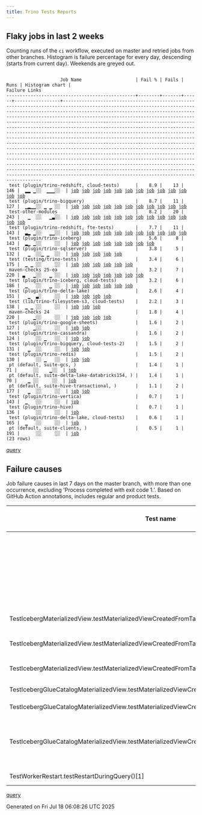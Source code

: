 ```yaml
---
title: Trino Tests Reports
---
```


## Flaky jobs in last 2 weeks

Counting runs of the `ci` workflow, executed on master and retried jobs from other branches.
Histogram is failure percentage for every day, descending (starts from current day).
Weekends are greyed out.
<pre><code>
                    Job Name                    | Fail % | Fails | Runs | Histogram chart |                                                                                                                                                                                                                                                                                                                                                                                                                                                                                                                                  Failure Links                                                                                                                                                                                                                                                                                                                                                                                                                                                                                                                                   
------------------------------------------------+--------+-------+------+-----------------+----------------------------------------------------------------------------------------------------------------------------------------------------------------------------------------------------------------------------------------------------------------------------------------------------------------------------------------------------------------------------------------------------------------------------------------------------------------------------------------------------------------------------------------------------------------------------------------------------------------------------------------------------------------------------------------------------------------------------------------------------------------------------------------------------------------------------------------------------------------------------------------------------------------------------------------------------------------------------------------------------------------------------------------------------------------------------------
 test (plugin/trino-redshift, cloud-tests)      |    8.9 |    13 |  146 |  ▂▂ ▁░░  ▁▁▁░░  | <a href="https://github.com/trinodb/trino/actions/runs/16338458941/job/46155240207">job</a> <a href="https://github.com/trinodb/trino/actions/runs/16338468375/job/46155271376">job</a> <a href="https://github.com/trinodb/trino/actions/runs/16338524184/job/46155428092">job</a> <a href="https://github.com/trinodb/trino/actions/runs/16340190285/job/46160726365">job</a> <a href="https://github.com/trinodb/trino/actions/runs/16312399138/job/46070578596">job</a> <a href="https://github.com/trinodb/trino/actions/runs/16312399138/job/46070578596">job</a> <a href="https://github.com/trinodb/trino/actions/runs/16314558028/job/46077296871">job</a> <a href="https://github.com/trinodb/trino/actions/runs/16314586610/job/46077391665">job</a> <a href="https://github.com/trinodb/trino/actions/runs/16264354545/job/45916650318">job</a> <a href="https://github.com/trinodb/trino/actions/runs/16166347634/job/45629143312">job</a> <a href="https://github.com/trinodb/trino/actions/runs/16166704742/job/45630304525">job</a> <a href="https://github.com/trinodb/trino/actions/runs/16145853550/job/45564472943">job</a> <a href="https://github.com/trinodb/trino/actions/runs/16115884241/job/45469590754">job</a>  
 test (plugin/trino-bigquery)                   |    8.7 |    11 |  127 |  ▁▂▁▁░░ ▁ ▁ ░░  | <a href="https://github.com/trinodb/trino/actions/runs/16338458941/job/46155240117">job</a> <a href="https://github.com/trinodb/trino/actions/runs/16340190285/job/46160726226">job</a> <a href="https://github.com/trinodb/trino/actions/runs/16314253058/job/46076316084">job</a> <a href="https://github.com/trinodb/trino/actions/runs/16314558028/job/46077296568">job</a> <a href="https://github.com/trinodb/trino/actions/runs/16316309279/job/46083000509">job</a> <a href="https://github.com/trinodb/trino/actions/runs/16317021904/job/46085375402">job</a> <a href="https://github.com/trinodb/trino/actions/runs/16286778308/job/45987158489">job</a> <a href="https://github.com/trinodb/trino/actions/runs/16264354545/job/45916650217">job</a> <a href="https://github.com/trinodb/trino/actions/runs/16186684816/job/45693629921">job</a> <a href="https://github.com/trinodb/trino/actions/runs/16134263695/job/45527434944">job</a> <a href="https://github.com/trinodb/trino/actions/runs/16140861875/job/45547899456">job</a>                                                                                                                                                                  
 test-other-modules                             |    8.2 |    20 |  243 |   ▁  ░░   ▁▃░░  | <a href="https://github.com/trinodb/trino/actions/runs/16338524184/job/46155372033">job</a> <a href="https://github.com/trinodb/trino/actions/runs/16312399138/job/46070514310">job</a> <a href="https://github.com/trinodb/trino/actions/runs/16312399138/job/46070514310">job</a> <a href="https://github.com/trinodb/trino/actions/runs/16227076775/job/45821385970">job</a> <a href="https://github.com/trinodb/trino/actions/runs/16124860116/job/45547905346">job</a> <a href="https://github.com/trinodb/trino/actions/runs/16124860116/job/45547905346">job</a> <a href="https://github.com/trinodb/trino/actions/runs/16134263695/job/45527394224">job</a> <a href="https://github.com/trinodb/trino/actions/runs/16145623352/job/45563561050">job</a> <a href="https://github.com/trinodb/trino/actions/runs/16112278251/job/45458289448">job</a> <a href="https://github.com/trinodb/trino/actions/runs/16115273716/job/45467639919">job</a> <a href="https://github.com/trinodb/trino/actions/runs/16115884241/job/45469535794">job</a> <a href="https://github.com/trinodb/trino/actions/runs/16116075416/job/45470132444">job</a> <a href="https://github.com/trinodb/trino/actions/runs/16117372295/job/45474301952">job</a>  
 test (plugin/trino-redshift, fte-tests)        |    7.7 |    11 |  143 |  ▃▂ ▁░░   ▁▁░░  | <a href="https://github.com/trinodb/trino/actions/runs/16338458941/job/46155240220">job</a> <a href="https://github.com/trinodb/trino/actions/runs/16338468375/job/46155271374">job</a> <a href="https://github.com/trinodb/trino/actions/runs/16338524184/job/46155428075">job</a> <a href="https://github.com/trinodb/trino/actions/runs/16340190285/job/46160726392">job</a> <a href="https://github.com/trinodb/trino/actions/runs/16312399138/job/46070578576">job</a> <a href="https://github.com/trinodb/trino/actions/runs/16312399138/job/46070578576">job</a> <a href="https://github.com/trinodb/trino/actions/runs/16314558028/job/46077296703">job</a> <a href="https://github.com/trinodb/trino/actions/runs/16314586610/job/46077391650">job</a> <a href="https://github.com/trinodb/trino/actions/runs/16264354545/job/45916650332">job</a> <a href="https://github.com/trinodb/trino/actions/runs/16145853550/job/45564472997">job</a> <a href="https://github.com/trinodb/trino/actions/runs/16116075416/job/45470192541">job</a>                                                                                                                                                                  
 test (plugin/trino-iceberg)                    |    5.6 |     8 |  143 |  ▂▁ ▁░░     ░░  | <a href="https://github.com/trinodb/trino/actions/runs/16333600844/job/46141348476">job</a> <a href="https://github.com/trinodb/trino/actions/runs/16334740729/job/46144513177">job</a> <a href="https://github.com/trinodb/trino/actions/runs/16336947765/job/46150886982">job</a> <a href="https://github.com/trinodb/trino/actions/runs/16328618010/job/46125231657">job</a> <a href="https://github.com/trinodb/trino/actions/runs/16331637793/job/46135426092">job</a> <a href="https://github.com/trinodb/trino/actions/runs/16332180008/job/46137120807">job</a> <a href="https://github.com/trinodb/trino/actions/runs/16261506543/job/45907647813">job</a> <a href="https://github.com/trinodb/trino/actions/runs/16261571748/job/45907844597">job</a>                                                                                                                                                                                                                                                                                                                                                                                                                  
 test (plugin/trino-sqlserver)                  |    3.8 |     5 |  132 |   ▁  ░░▁ ▁  ░░  | <a href="https://github.com/trinodb/trino/actions/runs/16314253058/job/46076316215">job</a> <a href="https://github.com/trinodb/trino/actions/runs/16221900168/job/45804356885">job</a> <a href="https://github.com/trinodb/trino/actions/runs/16166347634/job/45629143275">job</a> <a href="https://github.com/trinodb/trino/actions/runs/16182359636/job/45681517723">job</a> <a href="https://github.com/trinodb/trino/actions/runs/16128976490/job/45512553122">job</a>                                                                                                                                                                                                                                                                                                                                                                                                                                                                                                                                                                                                                                                                  
 test (testing/trino-tests)                     |    3.4 |     6 |  175 |  ▁ ▁ ░░     ░░  | <a href="https://github.com/trinodb/trino/actions/runs/16336947765/job/46150887081">job</a> <a href="https://github.com/trinodb/trino/actions/runs/16340190285/job/46160726417">job</a> <a href="https://github.com/trinodb/trino/actions/runs/16314253058/job/46076316209">job</a> <a href="https://github.com/trinodb/trino/actions/runs/16305254718/job/46049824034">job</a> <a href="https://github.com/trinodb/trino/actions/runs/16305254718/job/46049824034">job</a> <a href="https://github.com/trinodb/trino/actions/runs/16166347634/job/45629143308">job</a>                                                                                                                                                                                                                                                                                                                                                                                                                                                                                                                                                                                  
 maven-checks 25-ea                             |    3.2 |     7 |  220 | ▃   ▁░░   ▁ ░░  | <a href="https://github.com/trinodb/trino/actions/runs/16361433439/job/46229907293">job</a> <a href="https://github.com/trinodb/trino/actions/runs/16258446855/job/45898893931">job</a> <a href="https://github.com/trinodb/trino/actions/runs/16258855502/job/45899966534">job</a> <a href="https://github.com/trinodb/trino/actions/runs/16259875581/job/45902744153">job</a> <a href="https://github.com/trinodb/trino/actions/runs/16273116057/job/45945554178">job</a> <a href="https://github.com/trinodb/trino/actions/runs/16143961655/job/45557820270">job</a> <a href="https://github.com/trinodb/trino/actions/runs/16145853550/job/45564379843">job</a>                                                                                                                                                                                                                                                                                                                                                                                                                                                                                                  
 test (plugin/trino-iceberg, cloud-tests)       |    3.2 |     6 |  186 |  ▁   ░░   ▁ ░░  | <a href="https://github.com/trinodb/trino/actions/runs/16333600844/job/46141348469">job</a> <a href="https://github.com/trinodb/trino/actions/runs/16334740729/job/46144513181">job</a> <a href="https://github.com/trinodb/trino/actions/runs/16336947765/job/46150887000">job</a> <a href="https://github.com/trinodb/trino/actions/runs/16328618010/job/46125231640">job</a> <a href="https://github.com/trinodb/trino/actions/runs/16145853550/job/45564475585">job</a> <a href="https://github.com/trinodb/trino/actions/runs/16149445136/job/45576876558">job</a>                                                                                                                                                                                                                                                                                                                                                                                                                                                                                                                                                                                  
 test (plugin/trino-delta-lake)                 |    2.6 |     4 |  151 |   ▁  ▃░     ░░  | <a href="https://github.com/trinodb/trino/actions/runs/16314586610/job/46077391532">job</a> <a href="https://github.com/trinodb/trino/actions/runs/16250597112/job/45879741929">job</a> <a href="https://github.com/trinodb/trino/actions/runs/16250597112/job/45879741929">job</a> <a href="https://github.com/trinodb/trino/actions/runs/16163727441/job/45620630369">job</a>                                                                                                                                                                                                                                                                                                                                                                                                                                                                                                                                                                                                                                                                                                                                                  
 test (lib/trino-filesystem-s3, cloud-tests)    |    2.2 |     3 |  138 |  ▁ ▁ ░░     ░░  | <a href="https://github.com/trinodb/trino/actions/runs/16338458941/job/46155240102">job</a> <a href="https://github.com/trinodb/trino/actions/runs/16286778308/job/45987158485">job</a> <a href="https://github.com/trinodb/trino/actions/runs/16180955786/job/45677308386">job</a>                                                                                                                                                                                                                                                                                                                                                                                                                                                                                                                                                                                                                                                                                                                                                                                                                                  
 maven-checks 24                                |    1.8 |     4 |  220 |     ▁░░     ░░  | <a href="https://github.com/trinodb/trino/actions/runs/16258446855/job/45898893935">job</a> <a href="https://github.com/trinodb/trino/actions/runs/16258855502/job/45899966536">job</a> <a href="https://github.com/trinodb/trino/actions/runs/16259875581/job/45902744150">job</a> <a href="https://github.com/trinodb/trino/actions/runs/16273116057/job/45945554198">job</a>                                                                                                                                                                                                                                                                                                                                                                                                                                                                                                                                                                                                                                                                                                                                                  
 test (plugin/trino-google-sheets)              |    1.6 |     2 |  127 |     ▁░░     ░░  | <a href="https://github.com/trinodb/trino/actions/runs/16264354545/job/45916650259">job</a> <a href="https://github.com/trinodb/trino/actions/runs/16165061254/job/45625003321">job</a>                                                                                                                                                                                                                                                                                                                                                                                                                                                                                                                                                                                                                                                                                                                                                                                                                                                                                                                  
 test (plugin/trino-cassandra)                  |    1.6 |     2 |  124 |      ░░ ▁   ░░  | <a href="https://github.com/trinodb/trino/actions/runs/16184390618/job/45687234505">job</a> <a href="https://github.com/trinodb/trino/actions/runs/16184390618/job/45687234505">job</a>                                                                                                                                                                                                                                                                                                                                                                                                                                                                                                                                                                                                                                                                                                                                                                                                                                                                                                                  
 test (plugin/trino-bigquery, cloud-tests-2)    |    1.5 |     2 |  131 |   ▁  ░░     ░░  | <a href="https://github.com/trinodb/trino/actions/runs/16312399138/job/46070578500">job</a> <a href="https://github.com/trinodb/trino/actions/runs/16312399138/job/46070578500">job</a>                                                                                                                                                                                                                                                                                                                                                                                                                                                                                                                                                                                                                                                                                                                                                                                                                                                                                                                  
 test (plugin/trino-redis)                      |    1.5 |     2 |  130 |      ░░ ▁   ░░  | <a href="https://github.com/trinodb/trino/actions/runs/16185673102/job/45690822679">job</a> <a href="https://github.com/trinodb/trino/actions/runs/16185673102/job/45690822679">job</a>                                                                                                                                                                                                                                                                                                                                                                                                                                                                                                                                                                                                                                                                                                                                                                                                                                                                                                                  
 pt (default, suite-gcs, )                      |    1.4 |     1 |   71 |      ░░    ▁░░  | <a href="https://github.com/trinodb/trino/actions/runs/16115884241/job/45470472079">job</a>                                                                                                                                                                                                                                                                                                                                                                                                                                                                                                                                                                                                                                                                                                                                                                                                                                                                                                                                                                                                  
 pt (default, suite-delta-lake-databricks154, ) |    1.4 |     1 |   70 |    ▁ ░░     ░░  | <a href="https://github.com/trinodb/trino/actions/runs/16292506729/job/46006359884">job</a>                                                                                                                                                                                                                                                                                                                                                                                                                                                                                                                                                                                                                                                                                                                                                                                                                                                                                                                                                                                                  
 pt (default, suite-hive-transactional, )       |    1.1 |     2 |  177 |   ▁  ░░     ░░  | <a href="https://github.com/trinodb/trino/actions/runs/16314253058/job/46076960579">job</a> <a href="https://github.com/trinodb/trino/actions/runs/16318972808/job/46092432211">job</a>                                                                                                                                                                                                                                                                                                                                                                                                                                                                                                                                                                                                                                                                                                                                                                                                                                                                                                                  
 test (plugin/trino-vertica)                    |    0.7 |     1 |  143 |  ▁   ░░     ░░  | <a href="https://github.com/trinodb/trino/actions/runs/16334740729/job/46144513233">job</a>                                                                                                                                                                                                                                                                                                                                                                                                                                                                                                                                                                                                                                                                                                                                                                                                                                                                                                                                                                                                  
 test (plugin/trino-hive)                       |    0.7 |     1 |  136 |      ░░     ░░  | <a href="https://github.com/trinodb/trino/actions/runs/16166704742/job/45630304452">job</a>                                                                                                                                                                                                                                                                                                                                                                                                                                                                                                                                                                                                                                                                                                                                                                                                                                                                                                                                                                                                  
 test (plugin/trino-delta-lake, cloud-tests)    |    0.6 |     1 |  165 |  ▁   ░░     ░░  | <a href="https://github.com/trinodb/trino/actions/runs/16339059230/job/46157073300">job</a>                                                                                                                                                                                                                                                                                                                                                                                                                                                                                                                                                                                                                                                                                                                                                                                                                                                                                                                                                                                                  
 pt (default, suite-clients, )                  |    0.5 |     1 |  191 |      ░░     ░░  | <a href="https://github.com/trinodb/trino/actions/runs/16115884241/job/45470472074">job</a>                                                                                                                                                                                                                                                                                                                                                                                                                                                                                                                                                                                                                                                                                                                                                                                                                                                                                                                                                                                                  
(23 rows)
</code></pre>
[query](https://github.com/trinodb/reports/blob/2b51f998ca643b5ad14de66ee42585467d50c021/sql/tests/jobs.sql)

## Failure causes

Job failure causes in last 7 days on the master branch, with more than one occurrence,
excluding 'Process completed with exit code 1.'.
Based on GitHub Action annotations, includes regular and product tests.

| Test name                                                                                          | Message                                                                            | Test failures | Run failures | % of runs | First seen at           | Last seen at            | Failure Links                                                                                                                                                                                                                                                                                                                                                                                                    |
| -------------------------------------------------------------------------------------------------- | ---------------------------------------------------------------------------------- | -------------:| ------------:| ---------:| ----------------------- | ----------------------- | ---------------------------------------------------------------------------------------------------------------------------------------------------------------------------------------------------------------------------------------------------------------------------------------------------------------------------------------------------------------------------------------------------------------- |
|                                                                                                    | Canceling since a higher priority waiting request for workflow=ci,\&lt;br/\&gt;          |            20 |            3 |       0.6 | 2025-07-14 17:05:12.000 | 2025-07-15 04:41:11.000 | <a href="https://github.com/trinodb/trino/actions/runs/16272998589/job/45945119957">job</a> <a href="https://github.com/trinodb/trino/actions/runs/16272998589/job/45945119972">job</a> <a href="https://github.com/trinodb/trino/actions/runs/16272998589/job/45945119990">job</a> <a href="https://github.com/trinodb/trino/actions/runs/16272998589/job/45945119997">job</a> <a href="https://github.com/trinodb/trino/actions/runs/16272998589/job/45945120017">job</a>  |
|                                                                                                    | The operation was canceled.                                                        |            20 |            3 |       0.6 | 2025-07-14 17:05:12.000 | 2025-07-15 04:41:11.000 | <a href="https://github.com/trinodb/trino/actions/runs/16272998589/job/45945119957">job</a> <a href="https://github.com/trinodb/trino/actions/runs/16272998589/job/45945119972">job</a> <a href="https://github.com/trinodb/trino/actions/runs/16272998589/job/45945119990">job</a> <a href="https://github.com/trinodb/trino/actions/runs/16272998589/job/45945119997">job</a> <a href="https://github.com/trinodb/trino/actions/runs/16272998589/job/45945120017">job</a>  |
|                                                                                                    | Process completed with exit code 255.                                              |            14 |            7 |       1.5 | 2025-07-14 11:03:33.000 | 2025-07-17 09:09:04.000 | <a href="https://github.com/trinodb/trino/actions/runs/16264354545/job/45916650318">job</a> <a href="https://github.com/trinodb/trino/actions/runs/16264354545/job/45916650332">job</a> <a href="https://github.com/trinodb/trino/actions/runs/16314558028/job/46077296703">job</a> <a href="https://github.com/trinodb/trino/actions/runs/16314558028/job/46077296871">job</a> <a href="https://github.com/trinodb/trino/actions/runs/16314586610/job/46077391650">job</a>  |
| TestIcebergMaterializedView.testMaterializedViewCreatedFromTableFunctionWithGracePeriod            | unexpected error calling sendUpdate\(\)                                            |             5 |            5 |       1.1 | 2025-07-16 19:56:54.000 | 2025-07-17 05:46:40.000 | <a href="https://github.com/trinodb/trino/actions/runs/16328618010/job/46125231657">job</a> <a href="https://github.com/trinodb/trino/actions/runs/16332180008/job/46137120807">job</a> <a href="https://github.com/trinodb/trino/actions/runs/16333600844/job/46141348476">job</a> <a href="https://github.com/trinodb/trino/actions/runs/16334740729/job/46144513177">job</a> <a href="https://github.com/trinodb/trino/actions/runs/16336947765/job/46150886982">job</a>  |
| TestIcebergMaterializedView.testMaterializedViewCreatedFromTableFunction                           | unexpected error calling sendUpdate\(\)                                            |             5 |            5 |       1.1 | 2025-07-16 19:56:54.000 | 2025-07-17 05:46:40.000 | <a href="https://github.com/trinodb/trino/actions/runs/16328618010/job/46125231657">job</a> <a href="https://github.com/trinodb/trino/actions/runs/16332180008/job/46137120807">job</a> <a href="https://github.com/trinodb/trino/actions/runs/16333600844/job/46141348476">job</a> <a href="https://github.com/trinodb/trino/actions/runs/16334740729/job/46144513177">job</a> <a href="https://github.com/trinodb/trino/actions/runs/16336947765/job/46150886982">job</a>  |
| TestIcebergMaterializedView.testMaterializedViewCreatedFromTableFunctionAndTable                   | unexpected error calling sendUpdate\(\)                                            |             5 |            5 |       1.1 | 2025-07-16 19:56:54.000 | 2025-07-17 05:46:40.000 | <a href="https://github.com/trinodb/trino/actions/runs/16328618010/job/46125231657">job</a> <a href="https://github.com/trinodb/trino/actions/runs/16332180008/job/46137120807">job</a> <a href="https://github.com/trinodb/trino/actions/runs/16333600844/job/46141348476">job</a> <a href="https://github.com/trinodb/trino/actions/runs/16334740729/job/46144513177">job</a> <a href="https://github.com/trinodb/trino/actions/runs/16336947765/job/46150886982">job</a>  |
| TestIcebergGlueCatalogMaterializedView.testMaterializedViewCreatedFromTableFunctionAndTable        | unexpected error calling sendUpdate\(\)                                            |             4 |            4 |       0.9 | 2025-07-16 19:58:02.000 | 2025-07-17 05:50:23.000 | <a href="https://github.com/trinodb/trino/actions/runs/16328618010/job/46125231640">job</a> <a href="https://github.com/trinodb/trino/actions/runs/16333600844/job/46141348469">job</a> <a href="https://github.com/trinodb/trino/actions/runs/16334740729/job/46144513181">job</a> <a href="https://github.com/trinodb/trino/actions/runs/16336947765/job/46150887000">job</a>                                                                                  |
| TestIcebergGlueCatalogMaterializedView.testMaterializedViewCreatedFromTableFunctionWithGracePeriod | unexpected error calling sendUpdate\(\)                                            |             4 |            4 |       0.9 | 2025-07-16 19:58:02.000 | 2025-07-17 05:50:23.000 | <a href="https://github.com/trinodb/trino/actions/runs/16328618010/job/46125231640">job</a> <a href="https://github.com/trinodb/trino/actions/runs/16333600844/job/46141348469">job</a> <a href="https://github.com/trinodb/trino/actions/runs/16334740729/job/46144513181">job</a> <a href="https://github.com/trinodb/trino/actions/runs/16336947765/job/46150887000">job</a>                                                                                  |
|                                                                                                    | UnusedImports: Unused import - io.airlift.http.client.Request.Builder.preparePut.  |             4 |            2 |       0.4 | 2025-07-14 05:19:23.000 | 2025-07-14 05:49:31.000 | <a href="https://github.com/trinodb/trino/actions/runs/16258446855/job/45898893931">job</a> <a href="https://github.com/trinodb/trino/actions/runs/16258446855/job/45898893935">job</a> <a href="https://github.com/trinodb/trino/actions/runs/16258855502/job/45899966534">job</a> <a href="https://github.com/trinodb/trino/actions/runs/16258855502/job/45899966536">job</a>                                                                                  |
| TestIcebergGlueCatalogMaterializedView.testMaterializedViewCreatedFromTableFunction                | unexpected error calling sendUpdate\(\)                                            |             4 |            4 |       0.9 | 2025-07-16 19:58:02.000 | 2025-07-17 05:50:23.000 | <a href="https://github.com/trinodb/trino/actions/runs/16328618010/job/46125231640">job</a> <a href="https://github.com/trinodb/trino/actions/runs/16333600844/job/46141348469">job</a> <a href="https://github.com/trinodb/trino/actions/runs/16334740729/job/46144513181">job</a> <a href="https://github.com/trinodb/trino/actions/runs/16336947765/job/46150887000">job</a>                                                                                  |
|                                                                                                    | UnusedImports: Unused import - io.airlift.http.client.Request.Builder.preparePost. |             4 |            2 |       0.4 | 2025-07-14 05:19:23.000 | 2025-07-14 05:49:31.000 | <a href="https://github.com/trinodb/trino/actions/runs/16258446855/job/45898893931">job</a> <a href="https://github.com/trinodb/trino/actions/runs/16258446855/job/45898893935">job</a> <a href="https://github.com/trinodb/trino/actions/runs/16258855502/job/45899966534">job</a> <a href="https://github.com/trinodb/trino/actions/runs/16258855502/job/45899966536">job</a>                                                                                  |
| TestWorkerRestart.testRestartDuringQuery\(\)\[1\]                                                  | testRestartDuringQuery\(\) timed out after 90 seconds                              |             2 |            2 |       0.4 | 2025-07-17 05:53:30.000 | 2025-07-17 09:00:08.000 | <a href="https://github.com/trinodb/trino/actions/runs/16336947765/job/46150887081">job</a> <a href="https://github.com/trinodb/trino/actions/runs/16340190285/job/46160726417">job</a>                                                                                                                                                                                                                                                  |

[query](https://github.com/trinodb/reports/blob/2b51f998ca643b5ad14de66ee42585467d50c021/sql/tests/annotations.sql)

Generated on Fri Jul 18 06:08:26 UTC 2025
